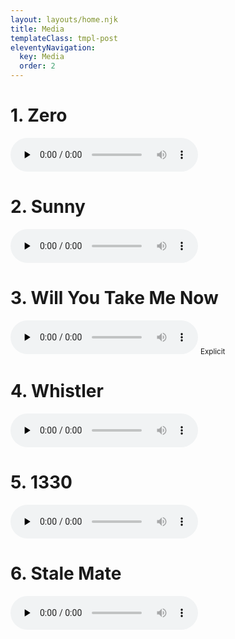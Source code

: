 ```yaml
---
layout: layouts/home.njk
title: Media
templateClass: tmpl-post
eleventyNavigation:
  key: Media
  order: 2
---
```


# 1. Zero

<audio controls preload="none">
<source src="/media/1_zero.mp3" type="audio/mp3">
</audio>

# 2. Sunny

<audio controls preload="none">
<source src="/media/2_sunny.mp3" type="audio/mp3">
</audio>

# 3. Will You Take Me Now

<audio controls preload="none">
<source src="/media/3_will_you.mp3" type="audio/mp3">
</audio>
<small>Explicit</small>

# 4. Whistler

<audio controls preload="none">
<source src="/media/4_whistler.mp3" type="audio/mp3">
</audio>

# 5. 1330

<audio controls preload="none">
<source src="/media/5_1330.mp3" type="audio/mp3">
</audio>

# 6. Stale Mate

<audio controls preload="none">
<source src="/media/6_slate_mate.mp3" type="audio/mp3">
</audio>





